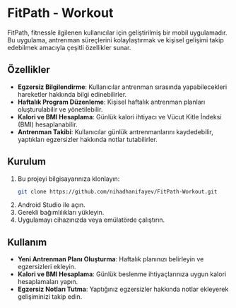 # FitPath - Workout

FitPath, fitnessle ilgilenen kullanıcılar için geliştirilmiş bir mobil uygulamadır. Bu uygulama, antrenman süreçlerini kolaylaştırmak ve kişisel gelişimi takip edebilmek amacıyla çeşitli özellikler sunar.

## Özellikler

- **Egzersiz Bilgilendirme**: Kullanıcılar antrenman sırasında yapabilecekleri hareketler hakkında bilgi edinebilirler.
- **Haftalık Program Düzenleme**: Kişisel haftalık antrenman planları oluşturulabilir ve yönetilebilir.
- **Kalori ve BMI Hesaplama**: Günlük kalori ihtiyacı ve Vücut Kitle İndeksi (BMI) hesaplanabilir.
- **Antrenman Takibi**: Kullanıcılar günlük antrenmanlarını kaydedebilir, yaptıkları egzersizler hakkında notlar tutabilirler.

## Kurulum

1. Bu projeyi bilgisayarınıza klonlayın:
   ```bash
   git clone https://github.com/nihadhanifayev/FitPath-Workout.git
   ```
2. Android Studio ile açın.
3. Gerekli bağımlılıkları yükleyin.
4. Uygulamayı cihazınızda veya emülatörde çalıştırın.

## Kullanım

- **Yeni Antrenman Planı Oluşturma**: Haftalık planınızı belirleyin ve egzersizleri ekleyin.
- **Kalori ve BMI Hesaplama**: Günlük beslenme ihtiyaçlarınıza uygun kalori hesaplamaları yapın.
- **Egzersiz Notları Tutma**: Yaptığınız egzersizler hakkında notlar ekleyerek gelişiminizi takip edin.
